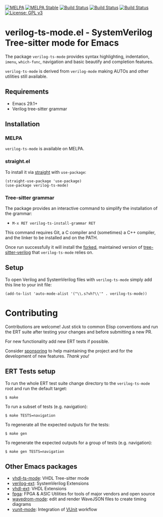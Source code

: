 [![MELPA](https://melpa.org/packages/verilog-ts-mode-badge.svg)](https://melpa.org/#/verilog-ts-mode)
[![MELPA Stable](https://stable.melpa.org/packages/verilog-ts-mode-badge.svg)](https://stable.melpa.org/#/verilog-ts-mode)
[![Build Status](https://github.com/gmlarumbe/verilog-ts-mode/workflows/ERT-straight/badge.svg)](https://github.com/gmlarumbe/verilog-ts-mode/actions/workflows/build_straight.yml)
[![Build Status](https://github.com/gmlarumbe/verilog-ts-mode/workflows/package-el-basic/badge.svg)](https://github.com/gmlarumbe/verilog-ts-mode/actions/workflows/build_package_melpa_basic.yml)
[![Build Status](https://github.com/gmlarumbe/verilog-ts-mode/workflows/ERT-MELPA-Stable/badge.svg)](https://github.com/gmlarumbe/verilog-ts-mode/actions/workflows/build_package_melpa_stable.yml)
[![License: GPL v3](https://img.shields.io/badge/License-GPL%20v3-blue.svg)](https://www.gnu.org/licenses/gpl-3.0)


# verilog-ts-mode.el - SystemVerilog Tree-sitter mode for Emacs #

The package `verilog-ts-mode` provides syntax highlighting,
indentation, `imenu`, `which-func`, navigation and basic beautify and completion features.

`verilog-ts-mode` is derived from `verilog-mode` making AUTOs and other utilities still available.


## Requirements ##

- Emacs 29.1+
- Verilog tree-sitter grammar


## Installation ##

### MELPA ###

`verilog-ts-mode` is available on MELPA.

### straight.el ###

To install it via [straight](https://github.com/radian-software/straight.el) with `use-package`:

```emacs-lisp
(straight-use-package 'use-package)
(use-package verilog-ts-mode)
```

### Tree-sitter grammar ###

The package provides an interactive command to simplify the installation of the grammar:

- `M-x RET verilog-ts-install-grammar RET`

This command requires Git, a C compiler and (sometimes) a C++ compiler,
and the linker to be installed and on the PATH.

Once run successfully it will install the
[forked](https://github.com/gmlarumbe/tree-sitter-verilog), maintained
version of [tree-sitter-verilog](https://github.com/tree-sitter/tree-sitter-verilog)
that `verilog-ts-mode` relies on.


## Setup ##

To open Verilog and SystemVerilog files with `verilog-ts-mode` simply
add this line to your init file:

``` elisp
(add-to-list 'auto-mode-alist '("\\.s?vh?\\'" . verilog-ts-mode))
```

# Contributing #

Contributions are welcome! Just stick to common Elisp conventions and
run the ERT suite after testing your changes and before submitting a
new PR.

For new functionality add new ERT tests if possible.

Consider [sponsoring](https://github.com/sponsors/gmlarumbe) to help
maintaining the project and for the development of new features. *Thank you!*

## ERT Tests setup ###

To run the whole ERT test suite change directory to the
`verilog-ts-mode` root and run the default target:

```shell
$ make
```

To run a subset of tests (e.g. navigation):

```shell
$ make TESTS=navigation
```

To regenerate all the expected outputs for the tests:

```shell
$ make gen
```

To regenerate the expected outputs for a group of tests (e.g. navigation):

```shell
$ make gen TESTS=navigation
```

## Other Emacs packages
* [vhdl-ts-mode](https://github.com/gmlarumbe/vhdl-ts-mode): VHDL Tree-sitter mode
* [verilog-ext](https://github.com/gmlarumbe/verilog-ext): SystemVerilog Extensions
* [vhdl-ext](https://github.com/gmlarumbe/vhdl-ext): VHDL Extensions
* [fpga](https://github.com/gmlarumbe/fpga): FPGA & ASIC Utilities for tools of major vendors and open source
* [wavedrom-mode](https://github.com/gmlarumbe/wavedrom-mode): edit and render WaveJSON files to create timing diagrams
* [vunit-mode](https://github.com/embed-me/vunit-mode.git): Integration of [VUnit](https://github.com/VUnit/vunit) workflow
